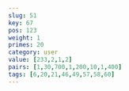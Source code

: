 ```yaml
---
slug: 51
key: 67
pos: 123
weight: 1
primes: 20
category: user
value: [233,2,1,2]
pairs: [1,30,700,1,200,10,1,400]
tags: [6,20,21,46,49,57,58,60]
---
```

